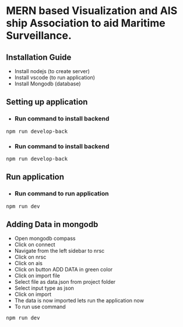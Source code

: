 # MERN based Visualization and AIS ship Association to aid Maritime Surveillance.

## Installation Guide

- Install nodejs (to create server)
- Install vscode (to run application)
- Install Mongodb (database)

## Setting up application

- ### Run command to install backend

<pre>npm run develop-back</pre>

- ### Run command to install backend

<pre>npm run develop-back</pre>

## Run application

- ### Run command to run application
<pre>npm run dev</pre>

## Adding Data in mongodb

- Open mongodb compass
- Click on connect
- Navigate from the left sidebar to nrsc
- Click on nrsc
- Click on ais
- Click on button ADD DATA in green color
- Click on import file
- Select file as data.json from project folder
- Select input type as json
- Click on import
- The data is now imported lets run the application now
- To run use command

<pre>npm run dev</pre>
